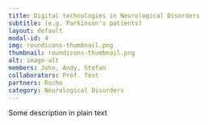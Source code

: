 ```yaml
---
title: Digital technologies in Neurological Disorders
subtitle: (e.g. Parkinson's patients)
layout: default
modal-id: 4
img: roundicons-thumbnail.png
thumbnail: roundicons-thumbnail.png
alt: image-alt
members: John, Andy, Stefan
collaborators: Prof. Test
partners: Roche
category: Neurological Disorders
---
```


Some description in plain text
